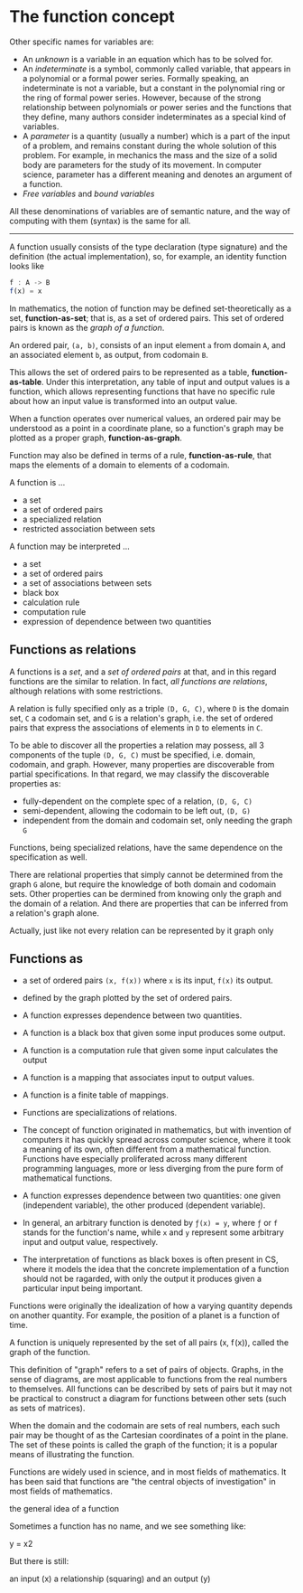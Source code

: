 # The function concept

Other specific names for variables are:

- An *unknown* is a variable in an equation which has to be solved for.
- An *indeterminate* is a symbol, commonly called variable, that appears in a polynomial or a formal power series. Formally speaking, an indeterminate is not a variable, but a constant in the polynomial ring or the ring of formal power series. However, because of the strong relationship between polynomials or power series and the functions that they define, many authors consider indeterminates as a special kind of variables.
- A *parameter* is a quantity (usually a number) which is a part of the input of a problem, and remains constant during the whole solution of this problem. For example, in mechanics the mass and the size of a solid body are parameters for the study of its movement. In computer science, parameter has a different meaning and denotes an argument of a function.
- *Free variables* and *bound variables*

All these denominations of variables are of semantic nature, and the way of computing with them (syntax) is the same for all.

---

A function usually consists of the type declaration (type signature) and the definition (the actual implementation), so, for example, an identity function looks like

```js
f : A -> B
f(x) = x
```

In mathematics, the notion of function may be defined set-theoretically as a set, **function-as-set**; that is, as a set of ordered pairs. This set of ordered pairs is known as the *graph of a function*.

An ordered pair, `(a, b)`, consists of an input element `a` from domain `A`, and an associated element `b`, as output, from codomain `B`.

This allows the set of ordered pairs to be represented as a table, **function-as-table**. Under this interpretation, any table of input and output values is a function, which allows representing functions that have no specific rule about how an input value is transformed into an output value.

When a function operates over numerical values, an ordered pair may be understood as a point in a coordinate plane, so a function's graph may be plotted as a proper graph, **function-as-graph**.




Function may also be defined in terms of a rule, **function-as-rule**, that maps the elements of a domain to elements of a codomain.



A function is …
- a set
- a set of ordered pairs
- a specialized relation
- restricted association between sets

A function may be interpreted …
- a set
- a set of ordered pairs
- a set of associations between sets
- black box
- calculation rule
- computation rule
- expression of dependence between two quantities


## Functions as relations

A functions is a *set*, and a *set of ordered pairs* at that, and in this regard functions are the similar to relation. In fact, *all functions are relations*, although relations with some restrictions.

A relation is fully specified only as a triple `(D, G, C)`, where `D` is the domain set, `C` a codomain set, and `G` is a relation's graph, i.e. the set of ordered pairs that express the associations of elements in `D` to elements in `C`.

To be able to discover all the properties a relation may possess, all 3 components of the tuple `(D, G, C)` must be specified, i.e. domain, codomain, and graph. However, many properties are discoverable from partial specifications. In that regard, we may classify the discoverable properties as:
- fully-dependent on the complete spec of a relation, `(D, G, C)`
- semi-dependent, allowing the codomain to be left out, `(D, G)`
- independent from the domain and codomain set, only needing the graph `G`

Functions, being specialized relations, have the same dependence on the specification as well.



There are relational properties that simply cannot be determined from the graph `G` alone, but require the knowledge of both domain and codomain sets. Other properties can be dermined from knowing only the graph and the domain of a relation. And there are properties that can be inferred from a relation's graph alone.



Actually, just like not every relation can be represented by it graph only




## Functions as

- a set of ordered pairs `(x, f(x))` where `x` is its input, `f(x)` its output.


- defined by the graph plotted by the set of ordered pairs.

- A function expresses dependence between two quantities.
- A function is a black box that given some input produces some output.
- A function is a computation rule that given some input calculates the output


- A function is a mapping that associates input to output values.
- A function is a finite table of mappings.
- Functions are specializations of relations.


* The concept of function originated in mathematics, but with invention of computers it has quickly spread across computer science, where it took a meaning of its own, often different from a mathematical function. Functions have especially proliferated across many different programming languages, more or less diverging from the pure form of mathematical functions.

* A function expresses dependence between two quantities: one given (independent
variable), the other produced (dependent variable).




* In general, an arbitrary function is denoted by `ƒ(x) = y`, where `ƒ` or `f` stands for the function's name, while `x` and `y` represent some arbitrary input and output value, respectively.


* The interpretation of functions as black boxes is often present in CS, where it models the idea that the concrete implementation of a function should not be ragarded, with only the output it produces given a particular input being important.

Functions were originally the idealization of how a varying quantity depends on another quantity. For example, the position of a planet is a function of time.

A function is uniquely represented by the set of all pairs (x, f (x)), called the graph of the function.

This definition of "graph" refers to a set of pairs of objects. Graphs, in the sense of diagrams, are most applicable to functions from the real numbers to themselves. All functions can be described by sets of pairs but it may not be practical to construct a diagram for functions between other sets (such as sets of matrices).

When the domain and the codomain are sets of real numbers, each such pair may be thought of as the Cartesian coordinates of a point in the plane. The set of these points is called the graph of the function; it is a popular means of illustrating the function.

Functions are widely used in science, and in most fields of mathematics. It has been said that functions are "the central objects of investigation" in most fields of mathematics.

the general idea of a function

Sometimes a function has no name, and we see something like:

y = x2

But there is still:

an input (x)
a relationship (squaring)
and an output (y)
